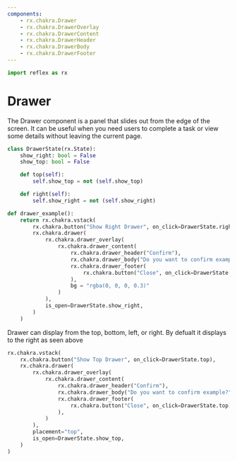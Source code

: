 ```yaml
---
components:
    - rx.chakra.Drawer
    - rx.chakra.DrawerOverlay
    - rx.chakra.DrawerContent
    - rx.chakra.DrawerHeader
    - rx.chakra.DrawerBody
    - rx.chakra.DrawerFooter
---
```


```python exec
import reflex as rx
```

# Drawer

The Drawer component is a panel that slides out from the edge of the screen.
It can be useful when you need users to complete a task or view some details without leaving the current page.

```python demo exec
class DrawerState(rx.State):
    show_right: bool = False
    show_top: bool = False

    def top(self):
        self.show_top = not (self.show_top)

    def right(self):
        self.show_right = not (self.show_right)

def drawer_example():
    return rx.chakra.vstack(
        rx.chakra.button("Show Right Drawer", on_click=DrawerState.right),
        rx.chakra.drawer(
            rx.chakra.drawer_overlay(
                rx.chakra.drawer_content(
                    rx.chakra.drawer_header("Confirm"),
                    rx.chakra.drawer_body("Do you want to confirm example?"),
                    rx.chakra.drawer_footer(
                        rx.chakra.button("Close", on_click=DrawerState.right)
                    ),
                    bg = "rgba(0, 0, 0, 0.3)"
                )
            ),
            is_open=DrawerState.show_right,
        )
    )
```

Drawer can display from the top, bottom, left, or right.
By defualt it displays to the right as seen above

```python demo
rx.chakra.vstack(
    rx.chakra.button("Show Top Drawer", on_click=DrawerState.top),
    rx.chakra.drawer(
        rx.chakra.drawer_overlay(
            rx.chakra.drawer_content(
                rx.chakra.drawer_header("Confirm"),
                rx.chakra.drawer_body("Do you want to confirm example?"),
                rx.chakra.drawer_footer(
                    rx.chakra.button("Close", on_click=DrawerState.top)
                ),
            )
        ),
        placement="top",
        is_open=DrawerState.show_top,
    )
)
```
